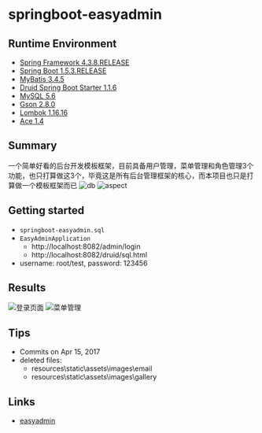 # springboot-easyadmin

## Runtime Environment
- [Spring Framework 4.3.8.RELEASE](http://projects.spring.io/spring-framework)
- [Spring Boot 1.5.3.RELEASE](https://projects.spring.io/spring-boot)
- [MyBatis 3.4.5](http://www.mybatis.org/mybatis-3/)
- [Druid Spring Boot Starter 1.1.6](https://github.com/alibaba/druid/tree/master/druid-spring-boot-starter)
- [MySQL 5.6](http://www.mysql.com/)
- [Gson 2.8.0](https://github.com/google/gson)
- [Lombok 1.16.16](https://projectlombok.org/download)
- [Ace 1.4](https://github.com/bopoda/ace)

## Summary
一个简单好看的后台开发模板框架，目前具备用户管理，菜单管理和角色管理3个功能，也只打算做这3个，毕竟这是所有后台管理框架的核心，而本项目也只是打算做一个模板框架而已
![db](http://s1.wailian.download/2018/01/04/20170410230414.png)
![aspect](http://s1.wailian.download/2018/01/04/admin.png)

## Getting started
- `springboot-easyadmin.sql`
- `EasyAdminApplication`
    - http://localhost:8082/admin/login
    - http://localhost:8082/druid/sql.html
- username: root/test, password: 123456

## Results
![登录页面](http://git.oschina.net/raywang2014/easyadmin/raw/master/imgs/20170411192433.png)
![菜单管理](http://git.oschina.net/raywang2014/easyadmin/raw/master/imgs/20170411193119.png)

## Tips
* Commits on Apr 15, 2017
* deleted files:
    - resources\static\assets\images\email
    - resources\static\assets\images\gallery

## Links
- [easyadmin](https://github.com/RayeWang/easyadmin)
